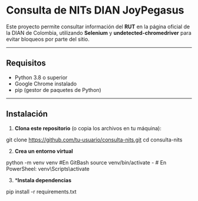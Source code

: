 # Consulta de NITs DIAN JoyPegasus

Este proyecto permite consultar información del **RUT** en la página oficial de la DIAN de Colombia, utilizando **Selenium** y **undetected-chromedriver** para evitar bloqueos por parte del sitio.

---

## Requisitos

- Python 3.8 o superior
- Google Chrome instalado
- pip (gestor de paquetes de Python)

---

## Instalación

1. **Clona este repositorio** (o copia los archivos en tu máquina):

git clone https://github.com/tu-usuario/consulta-nits.git
cd consulta-nits

2. **Crea un entorno virtual** 

python -m venv venv
#En GitBash source venv/bin/activate -  # En PowerSheel: venv\Scripts\activate

3. ***Instala dependencias**

pip install -r requirements.txt
